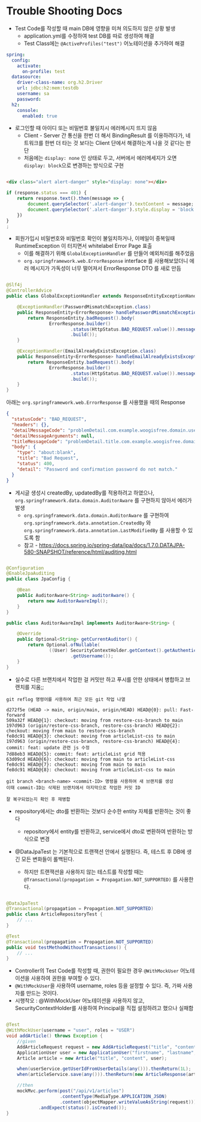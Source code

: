 # Trouble Shooting Docs

- Test Code를 작성할 때 main DB에 영향을 미쳐 의도하지 않은 상황 발생
    - application.yml를 수정하여 test DB를 따로 생성하여 해결
    - Test Class에는 `@ActiveProfiles("test")` 어노테이션을 추가하여 해결

```yaml
spring:
  config:
    activate:
      on-profile: test
  datasource:
    driver-class-name: org.h2.Driver
    url: jdbc:h2:mem:testdb
    username: sa
    password:
  h2:
    console:
      enabled: true
```

- 로그인할 때 아이디 또는 비밀번호 불일치시 에러메시지 뜨지 않음
    - Client - Server 간 통신을 한번 더 해서 BindingResult 를 이용하려다가, 네트워크를 한번 더 타는 것 보다는 Client 단에서 해결하는게 나을 것 같다는 판단
    - 처음에는 `display: none` 인 상태로 두고, 서버에서 에러메세지가 오면 `display: block`으로 변경하는 방식으로 구현

```html

<div class="alert alert-danger" style="display: none"></div>
```

```javascript
if (response.status === 401) {
    return response.text().then(message => {
        document.querySelector('.alert-danger').textContent = message;
        document.querySelector('.alert-danger').style.display = 'block';
    })
}
;
```

- 회원가입시 비밀번호와 비밀번호 확인이 불일치하거나, 이메일이 중복일때 RuntimeException 이 터지면서 whitelabel Error Page 표출
    - 이를 해결하기 위해 `GlobalExceptionHandler` 를 만들어 예외처리를 해주었음
    - `org.springframework.web.ErrorResponse` interface 를 사용해보았더니 에러 메시지가 가독성이 너무 떨어져서 ErrorResponse DTO 를 새로 만듬

```java

@Slf4j
@ControllerAdvice
public class GlobalExceptionHandler extends ResponseEntityExceptionHandler {

    @ExceptionHandler(PasswordMismatchException.class)
    public ResponseEntity<ErrorResponse> handlePasswordMismatchException(PasswordMismatchException e) {
        return ResponseEntity.badRequest().body(
                ErrorResponse.builder()
                        .status(HttpStatus.BAD_REQUEST.value()).message(e.getMessage())
                        .build());
    }

    @ExceptionHandler(EmailAlreadyExistsException.class)
    public ResponseEntity<ErrorResponse> handleEmailAlreadyExistsException(EmailAlreadyExistsException e) {
        return ResponseEntity.badRequest().body(
                ErrorResponse.builder()
                        .status(HttpStatus.BAD_REQUEST.value()).message(e.getMessage())
                        .build());
    }
}
```

아래는 `org.springframework.web.ErrorResponse` 를 사용했을 때의 Response

```json
{
  "statusCode": "BAD_REQUEST",
  "headers": {},
  "detailMessageCode": "problemDetail.com.example.woogisfree.domain.user.exception.PasswordMismatchException",
  "detailMessageArguments": null,
  "titleMessageCode": "problemDetail.title.com.example.woogisfree.domain.user.exception.PasswordMismatchException",
  "body": {
    "type": "about:blank",
    "title": "Bad Request",
    "status": 400,
    "detail": "Password and confirmation password do not match."
  }
}
```

- 게시글 생성시 createdBy, updatedBy를 적용하려고 하였으나, `org.springframework.data.domain.AuditorAware` 를 구현하지 않아서 에러가 발생
    - `org.springframework.data.domain.AuditorAware` 를 구현하여 `org.springframework.data.annotation.CreatedBy` 와
      `org.springframework.data.annotation.LastModifiedBy` 를 사용할 수 있도록 함
    - 참고 - https://docs.spring.io/spring-data/jpa/docs/1.7.0.DATAJPA-580-SNAPSHOT/reference/html/auditing.html

```java

@Configuration
@EnableJpaAuditing
public class JpaConfig {

    @Bean
    public AuditorAware<String> auditorAware() {
        return new AuditorAwareImpl();
    }
}

public class AuditorAwareImpl implements AuditorAware<String> {

    @Override
    public Optional<String> getCurrentAuditor() {
        return Optional.ofNullable(
                ((User) SecurityContextHolder.getContext().getAuthentication().getPrincipal())
                        .getUsername());
    }
}
```

- 실수로 다른 브랜치에서 작업한 걸 커밋만 하고 푸시를 안한 상태에서 병합하고 브랜치를 지움;;

```shell
git reflog 명령어를 사용하여 최근 모든 git 작업 나열

d272f5e (HEAD -> main, origin/main, origin/HEAD) HEAD@{0}: pull: Fast-forward
509a32f HEAD@{1}: checkout: moving from restore-css-branch to main
197d963 (origin/restore-css-branch, restore-css-branch) HEAD@{2}: checkout: moving from main to restore-css-branch
fe8dc91 HEAD@{3}: checkout: moving from articleList-css to main
197d963 (origin/restore-css-branch, restore-css-branch) HEAD@{4}: commit: feat: update 관련 js 수정
7d88eb3 HEAD@{5}: commit: feat: articleList grid 적용
63d09cd HEAD@{6}: checkout: moving from main to articleList-css
fe8dc91 HEAD@{7}: checkout: moving from main to main
fe8dc91 HEAD@{8}: checkout: moving from articleList-css to main

git branch <branch-name> <commit-ID> 명령을 사용하여 새 브랜치를 생성
이때 commit-ID는 삭제된 브랜치에서 마지막으로 작업한 커밋 ID

잘 복구되었는지 확인 후 재병합
```

- repository에서는 dto를 반환하는 것보다 순수한 entity 자체를 반환하는 것이 좋다
    - repository에서 entity를 반환하고, service에서 dto로 변환하여 반환하는 방식으로 변경

- @DataJpaTest 는 기본적으로 트랜잭션 안에서 실행된다. 즉, 테스트 후 DB에 생긴 모든 변화들이 롤백된다.
    - 하지만 트랜잭션을 사용하지 않는 테스트를 작성할 때는 `@Transactional(propagation = Propagation.NOT_SUPPORTED)` 를 사용한다.

```java

@DataJpaTest
@Transactional(propagation = Propagation.NOT_SUPPORTED)
public class ArticleRepositoryTest {
    // ... 
}

@Test
@Transactional(propagation = Propagation.NOT_SUPPORTED)
public void testMethodWithoutTransactions() {
    // ... 
}
```

- Controller의 Test Code를 작성할 때, 권한이 필요한 경우 `@WithMockUser` 어노테이션을 사용하여 권한을 부여할 수 있다.
- `@WithMockUser`을 사용하여 username, roles 등을 설정할 수 있다. 즉, 가짜 사용자를 만드는 것이다.
- 시행착오 : @WithMockUser 어노테이션을 사용하지 않고, SecurityContextHolder를 사용하여 Principal을 직접 설정하려고 했으나 실패함

```java 

@Test
@WithMockUser(username = "user", roles = "USER")
void addArticle() throws Exception {
    //given
    AddArticleRequest request = new AddArticleRequest("title", "content", 1L);
    ApplicationUser user = new ApplicationUser("firstname", "lastname", "username", "email", "password", UserRole.USER);
    Article article = new Article("title", "content", user);

    when(userService.getUserIdFromUserDetails(any())).thenReturn(1L);
    when(articleService.save(any())).thenReturn(new ArticleResponse(article));

    //then
    mockMvc.perform(post("/api/v1/articles")
                    .contentType(MediaType.APPLICATION_JSON)
                    .content(objectMapper.writeValueAsString(request)))
            .andExpect(status().isCreated());
}
```